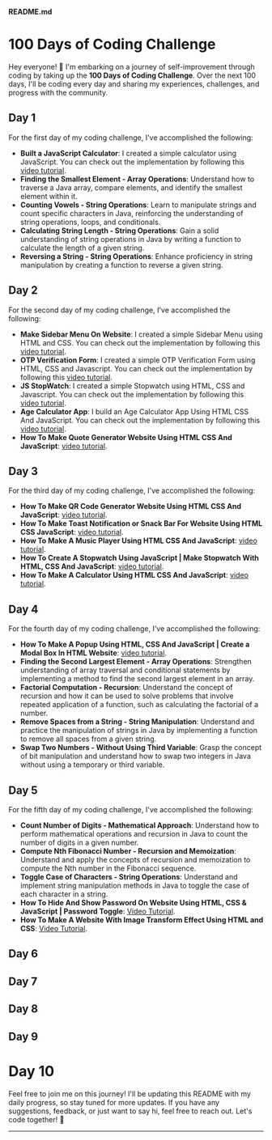 **README.md**

# 100 Days of Coding Challenge

Hey everyone! 👋 I'm embarking on a journey of self-improvement through coding by taking up the **100 Days of Coding Challenge**. Over the next 100 days, I'll be coding every day and sharing my experiences, challenges, and progress with the community.

## Day 1

For the first day of my coding challenge, I've accomplished the following:

- **Built a JavaScript Calculator**: I created a simple calculator using JavaScript. You can check out the implementation by following this [video tutorial](https://youtu.be/I5kj-YsmWjM?si=FtxcUCZ-Tu35Wk-d).
- **Finding the Smallest Element - Array Operations**: Understand how to traverse a Java array, compare elements, and identify the smallest element within it.
- **Counting Vowels - String Operations**: Learn to manipulate strings and count specific characters in Java, reinforcing the understanding of string operations, loops, and conditionals.
- **Calculating String Length - String Operations**: Gain a solid understanding of string operations in Java by writing a function to calculate the length of a given string.
- **Reversing a String - String Operations**: Enhance proficiency in string manipulation by creating a function to reverse a given string.

## Day 2

For the second day of my coding challenge, I've accomplished the following:

- **Make Sidebar Menu On Website**: I created a simple Sidebar Menu using HTML and CSS. You can check out the implementation by following this [video tutorial](https://youtu.be/P1RwfxvQKQM?si=C3T6pp8YNEubFB1b).
- **OTP Verification Form**: I created a simple OTP Verification Form using HTML, CSS and Javascript. You can check out the implementation by following this [video tutorial](https://youtu.be/B89FTJhhC6A?si=ImeuPxoKI1s2kyR0).
- **JS StopWatch**: I created a simple Stopwatch using HTML, CSS and Javascript. You can check out the implementation by following this [video tutorial](https://youtu.be/d8-LGhKtzRw?si=A82gBqghxPjTGYjU).
- **Age Calculator App**: I build an Age Calculator App Using HTML CSS And JavaScript. You can check out the implementation by following this [video tutorial](https://youtu.be/_pw8vk1tAhs?si=HEk91qAD7sK1oMIZ).
- **How To Make Quote Generator Website Using HTML CSS And JavaScript**: [video tutorial](https://youtu.be/FiUVwPYYT5A?si=SHtaiF_v96If5iiO).

## Day 3

For the third day of my coding challenge, I've accomplished the following:

- **How To Make QR Code Generator Website Using HTML CSS And JavaScript**: [video tutorial](https://youtu.be/g1j9rR-H1lk?si=oPi-6mnhRWuvvMzr).
- **How To Make Toast Notification or Snack Bar For Website Using HTML CSS JavaScript**: [video tutorial](https://youtu.be/mkNITfM1gm8?si=GFXEJXHgPlVE5VE1).
- **How To Make A Music Player Using HTML CSS And JavaScript**: [video tutorial](https://youtu.be/JtrFzoL1joI?si=RpKxJcOA2fYK3hzw).
- **How To Create A Stopwatch Using JavaScript | Make Stopwatch With HTML, CSS And JavaScript**: [video tutorial](https://youtu.be/cO-qjCC_UYQ?si=W4y-B5_fWDMtPofV).
- **How To Make A Calculator Using HTML CSS And JavaScript**: [video tutorial](https://youtu.be/cGgLHJGyS34?si=SCouGC1vTpFnJMFf).

## Day 4

For the fourth day of my coding challenge, I've accomplished the following:

- **How To Make A Popup Using HTML, CSS And JavaScript | Create a Modal Box In HTML Website**: [video tutorial](https://youtu.be/AF6vGYIyV8M?si=IRbrJeAtTi31KG4I).
- **Finding the Second Largest Element - Array Operations**: Strengthen understanding of array traversal and conditional statements by implementing a method to find the second largest element in an array.
- **Factorial Computation - Recursion**: Understand the concept of recursion and how it can be used to solve problems that involve repeated application of a function, such as calculating the factorial of a number.
- **Remove Spaces from a String - String Manipulation**: Understand and practice the manipulation of strings in Java by implementing a function to remove all spaces from a given string.
- **Swap Two Numbers - Without Using Third Variable**: Grasp the concept of bit manipulation and understand how to swap two integers in Java without using a temporary or third variable.

## Day 5

For the fifth day of my coding challenge, I've accomplished the following:

- **Count Number of Digits - Mathematical Approach**: Understand how to perform mathematical operations and recursion in Java to count the number of digits in a given number.
- **Compute Nth Fibonacci Number - Recursion and Memoization**: Understand and apply the concepts of recursion and memoization to compute the Nth number in the Fibonacci sequence.
- **Toggle Case of Characters - String Operations**: Understand and implement string manipulation methods in Java to toggle the case of each character in a string.
- **How To Hide And Show Password On Website Using HTML, CSS & JavaScript | Password Toggle**: [Video Tutorial](https://youtu.be/945xZpwy9w8?si=yAXCU6OMYKVlRFGt).
- **How To Make A Website With Image Transform Effect Using HTML and CSS**: [Video Tutorial](https://youtu.be/NWViu1EPFN0?si=R3gxMmq3nWhZjxgv).
  
## Day 6

## Day 7

## Day 8

## Day 9

# Day 10

Feel free to join me on this journey! I'll be updating this README with my daily progress, so stay tuned for more updates. If you have any suggestions, feedback, or just want to say hi, feel free to reach out. Let's code together! 🚀

---

